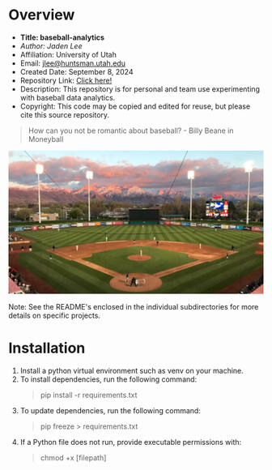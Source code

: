 # Overview

- **Title: baseball-analytics**
- *Author: Jaden Lee*
- Affiliation: University of Utah
- Email: <jlee@huntsman.utah.edu>
- Created Date: September 8, 2024
- Repository Link: [Click here!](https://github.com/lee1jaden/baseball-analytics)
- Description: This repository is for personal and team use experimenting with baseball data analytics. 
- Copyright: This code may be copied and edited for reuse, but please cite this source repository.

> How can you not be romantic about baseball? - Billy Beane in Moneyball

[![The backdrop at Smith's Ballpark is incredible!](/smiths-ballpark.webp "Smith's Ballpark: Home of Utah Baseball")](https://utahutes.com/sports/baseball)

Note: See the README's enclosed in the individual subdirectories for more details on specific projects.

# Installation

1. Install a python virtual environment such as venv on your machine.
1. To install dependencies, run the following command:
    > pip install -r requirements.txt
1. To update dependencies, run the following command:
    > pip freeze > requirements.txt
1. If a Python file does not run, provide executable permissions with:
    > chmod +x [filepath]
